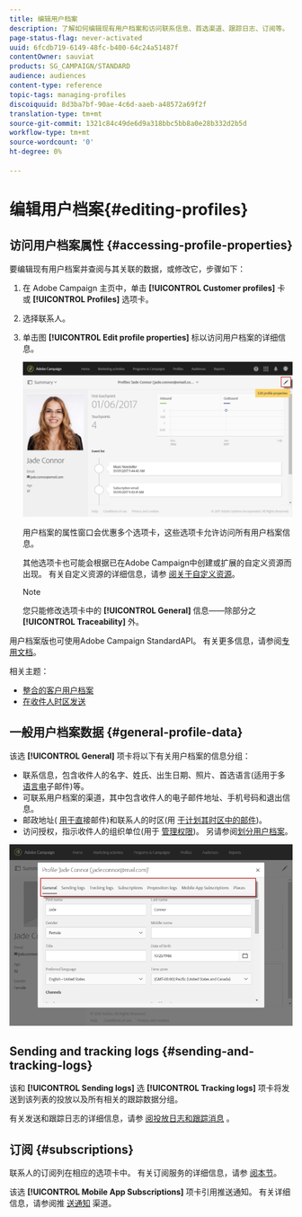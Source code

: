 ```yaml
---
title: 编辑用户档案
description: 了解如何编辑现有用户档案和访问联系信息、首选渠道、跟踪日志、订阅等。
page-status-flag: never-activated
uuid: 6fcdb719-6149-48fc-b400-64c24a51487f
contentOwner: sauviat
products: SG_CAMPAIGN/STANDARD
audience: audiences
content-type: reference
topic-tags: managing-profiles
discoiquuid: 8d3ba7bf-90ae-4c6d-aaeb-a48572a69f2f
translation-type: tm+mt
source-git-commit: 1321c84c49de6d9a318bbc5bb8a0e28b332d2b5d
workflow-type: tm+mt
source-wordcount: '0'
ht-degree: 0%

---
```



# 编辑用户档案{#editing-profiles}

## 访问用户档案属性 {#accessing-profile-properties}

要编辑现有用户档案并查阅与其关联的数据，或修改它，步骤如下：

1. 在 Adobe Campaign 主页中，单击 **[!UICONTROL Customer profiles]** 卡或 **[!UICONTROL Profiles]** 选项卡。
1. 选择联系人。
1. 单击图 **[!UICONTROL Edit profile properties]** 标以访问用户档案的详细信息。

   ![](assets/profile_creation2.png)

   用户档案的属性窗口会优惠多个选项卡，这些选项卡允许访问所有用户档案信息。

   其他选项卡也可能会根据已在Adobe Campaign中创建或扩展的自定义资源而出现。 有关自定义资源的详细信息，请参 [阅关于自定义资源](../../developing/using/data-model-concepts.md)。

   >[!NOTE]
   >
   >您只能修改选项卡中的 **[!UICONTROL General]** 信息——除部分之 **[!UICONTROL Traceability]** 外。

用户档案版也可使用Adobe Campaign StandardAPI。 有关更多信息，请参阅[专用文档](../../api/using/updating-profiles.md)。

相关主题：

* [整合的客户用户档案](../../audiences/using/integrated-customer-profile.md)
* [在收件人时区发送](../../sending/using/sending-messages-at-the-recipient-s-time-zone.md)

## 一般用户档案数据 {#general-profile-data}

该选 **[!UICONTROL General]** 项卡将以下有关用户档案的信息分组：

* 联系信息，包含收件人的名字、姓氏、出生日期、照片、首选语言(适用于多 [语言电](../../channels/using/creating-a-multilingual-email.md)子邮件)等。
* 可联系用户档案的渠道，其中包含收件人的电子邮件地址、手机号码和退出信息。
* 邮政地址( [用于直](../../channels/using/about-direct-mail.md)接邮件)和联系人的时区(用 [于计划其时区中的邮件](../../sending/using/sending-messages-at-the-recipient-s-time-zone.md))。
* 访问授权，指示收件人的组织单位(用于 [管理权限](../../administration/using/about-access-management.md))。 另请参阅[划分用户档案](../../administration/using/organizational-units.md#partitioning-profiles)。

![](assets/profile_creation4.png)

## Sending and tracking logs {#sending-and-tracking-logs}

该和 **[!UICONTROL Sending logs]** 选 **[!UICONTROL Tracking logs]** 项卡将发送到该列表的投放以及所有相关的跟踪数据分组。

有关发送和跟踪日志的详细信息，请参 [阅投放日志](../../sending/using/monitoring-a-delivery.md#delivery-logs)[和跟踪消息](../../sending/using/tracking-messages.md) 。

## 订阅 {#subscriptions}

联系人的订阅列在相应的选项卡中。 有关订阅服务的详细信息，请参 [阅本节](../../audiences/using/about-subscriptions.md)。

该选 **[!UICONTROL Mobile App Subscriptions]** 项卡引用推送通知。 有关详细信息，请参阅推 [送通知](../../channels/using/about-push-notifications.md) 渠道。
